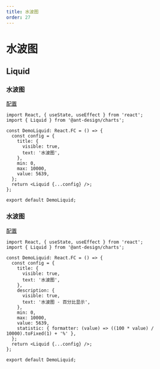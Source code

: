 ```yaml
---
title: 水波图
order: 27
---
```


# 水波图

## Liquid

### 水波图

<a href="https://antv-g2plot.gitee.io/zh/examples/liquid/basic/API" target="_blank">配置</a>

```tsx
import React, { useState, useEffect } from 'react';
import { Liquid } from '@ant-design/charts';

const DemoLiquid: React.FC = () => {
  const config = {
    title: {
      visible: true,
      text: '水波图',
    },
    min: 0,
    max: 10000,
    value: 5639,
  };
  return <Liquid {...config} />;
};

export default DemoLiquid;
```

### 水波图

<a href="https://antv-g2plot.gitee.io/zh/examples/liquid/basic/API" target="_blank">配置</a>

```tsx
import React, { useState, useEffect } from 'react';
import { Liquid } from '@ant-design/charts';

const DemoLiquid: React.FC = () => {
  const config = {
    title: {
      visible: true,
      text: '水波图',
    },
    description: {
      visible: true,
      text: '水波图 - 百分比显示',
    },
    min: 0,
    max: 10000,
    value: 5639,
    statistic: { formatter: (value) => ((100 * value) / 10000).toFixed(1) + '%' },
  };
  return <Liquid {...config} />;
};

export default DemoLiquid;
```
